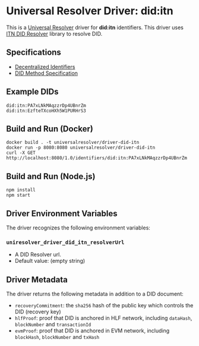 # Universal Resolver Driver: did:itn

This is a [Universal Resolver](https://github.com/decentralized-identity/universal-resolver/) driver for **did:itn** identifiers.
This driver uses [ITN DID Resolver](https://github.com/itn-trust/itn-did-resolver) library to resolve DID.

## Specifications

* [Decentralized Identifiers](https://w3c.github.io/did-core/)
* [DID Method Specification](https://github.com/itn-trust/itn-did-spec)

## Example DIDs

```text
did:itn:PA7xLNkMAqzzrDp4UBnrZm
did:itn:EzfteTXcoHXh5W1PURHrS3
```

## Build and Run (Docker)

```shell
docker build . -t universalresolver/driver-did-itn
docker run -p 8080:8080 universalresolver/driver-did-itn
curl -X GET http://localhost:8080/1.0/identifiers/did:itn:PA7xLNkMAqzzrDp4UBnrZm
```

## Build and Run (Node.js)

```shell
npm install
npm start
```

## Driver Environment Variables

The driver recognizes the following environment variables:

### `uniresolver_driver_did_itn_resolverUrl`

* A DID Resolver url.
* Default value: (empty string)

## Driver Metadata

The driver returns the following metadata in addition to a DID document:

* `recoveryCommitment`: the `sha256` hash of the public key which controls the DID (recovery key)
* `hlfProof`: proof that DID is anchored in HLF network, including `dataHash`, `blockNumber` and `transactionId`
* `evmProof`: proof that DID is anchored in EVM network, including `blockHash`, `blockNumber` and `txHash`
